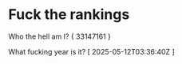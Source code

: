 # Fuck the rankings

Who the hell am I?
{ 33147161 }

What fucking year is it?
[ 2025-05-12T03:36:40Z ]
